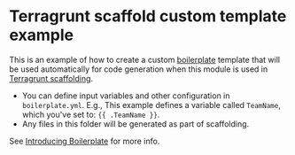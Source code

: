 # Terragrunt scaffold custom template example

This is an example of how to create a custom [boilerplate](https://github.com/gruntwork-io/boilerplate) template that
will be used automatically for code generation when this module is used in [Terragrunt 
scaffolding](https://terragrunt.gruntwork.io/docs/features/scaffold/).

- You can define input variables and other configuration in `boilerplate.yml`. E.g., This example defines a variable
  called `TeamName`, which you've set to: `{{ .TeamName }}`.
- Any files in this folder will be generated as part of scaffolding.

See [Introducing Boilerplate](https://blog.gruntwork.io/introducing-boilerplate-6d796444ecf6) for more info.